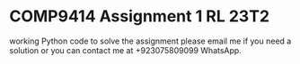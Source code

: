 # COMP9414 Assignment 1 RL 23T2
working Python code to solve the assignment please email me if you need a solution or you can contact me at +923075809099 WhatsApp.


